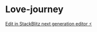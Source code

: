 # Love-journey

[Edit in StackBlitz next generation editor ⚡️](https://stackblitz.com/~/github.com/ericsson048/Love-journey)